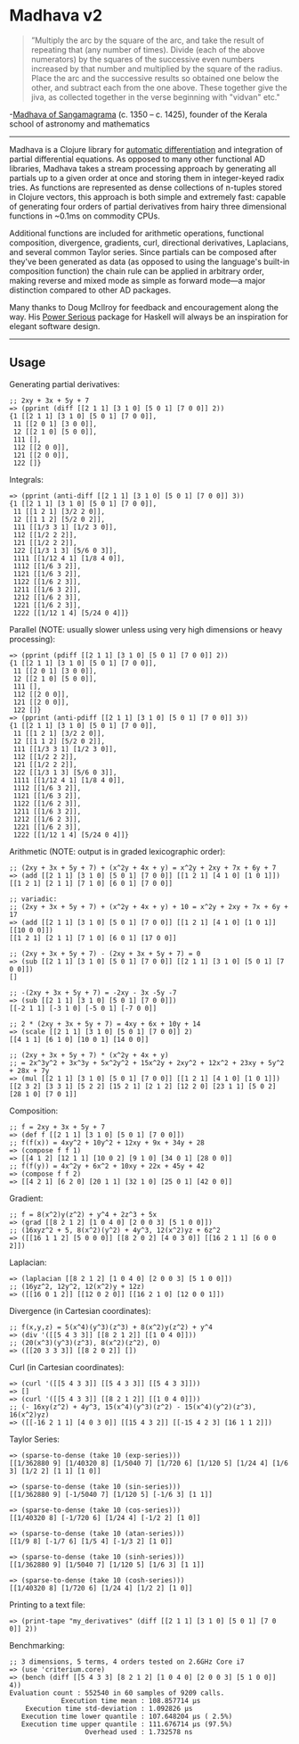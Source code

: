 # Madhava v2

>”Multiply the arc by the square of the arc, and take the result of repeating that (any number of times). Divide (each of the above numerators) by the squares of the successive even numbers increased by that number and multiplied by the square of the radius. Place the arc and the successive results so obtained one below the other, and subtract each from the one above. These together give the jiva, as collected together in the verse beginning with "vidvan" etc."

-[Madhava of Sangamagrama](https://en.wikipedia.org/wiki/Madhava_of_Sangamagrama) (c. 1350 – c. 1425), founder of the Kerala school of astronomy and mathematics

---

Madhava is a Clojure library for [automatic differentiation](https://en.wikipedia.org/wiki/Automatic_differentiation) and integration of partial differential equations. As opposed to many other functional AD libraries, Madhava takes a stream processing approach by generating all partials up to a given order at once and storing them in integer-keyed radix tries. As functions are represented as dense collections of n-tuples stored in Clojure vectors, this approach is both simple and extremely fast: capable of generating four orders of partial derivatives from hairy three dimensional functions in ~0.1ms on commodity CPUs.

Additional functions are included for arithmetic operations, functional composition, divergence, gradients, curl, directional derivatives, Laplacians, and several common Taylor series. Since partials can be composed after they've been generated as data (as opposed to using the language's built-in composition function) the chain rule can be applied in arbitrary order, making reverse and mixed mode as simple as forward mode&mdash;a major distinction compared to other AD packages.

Many thanks to Doug McIlroy for feedback and encouragement along the way. His [Power Serious](http://www.cs.dartmouth.edu/~doug/powser.html) package for Haskell will always be an inspiration for elegant software design.

---

## Usage

Generating partial derivatives:

```
;; 2xy + 3x + 5y + 7
=> (pprint (diff [[2 1 1] [3 1 0] [5 0 1] [7 0 0]] 2))
{1 [[2 1 1] [3 1 0] [5 0 1] [7 0 0]],
 11 [[2 0 1] [3 0 0]],
 12 [[2 1 0] [5 0 0]],
 111 [],
 112 [[2 0 0]],
 121 [[2 0 0]],
 122 []}
```

Integrals:

```
=> (pprint (anti-diff [[2 1 1] [3 1 0] [5 0 1] [7 0 0]] 3))
{1 [[2 1 1] [3 1 0] [5 0 1] [7 0 0]],
 11 [[1 2 1] [3/2 2 0]],
 12 [[1 1 2] [5/2 0 2]],
 111 [[1/3 3 1] [1/2 3 0]],
 112 [[1/2 2 2]],
 121 [[1/2 2 2]],
 122 [[1/3 1 3] [5/6 0 3]],
 1111 [[1/12 4 1] [1/8 4 0]],
 1112 [[1/6 3 2]],
 1121 [[1/6 3 2]],
 1122 [[1/6 2 3]],
 1211 [[1/6 3 2]],
 1212 [[1/6 2 3]],
 1221 [[1/6 2 3]],
 1222 [[1/12 1 4] [5/24 0 4]]}
```

Parallel (NOTE: usually slower unless using very high dimensions or heavy processing):

```
=> (pprint (pdiff [[2 1 1] [3 1 0] [5 0 1] [7 0 0]] 2))
{1 [[2 1 1] [3 1 0] [5 0 1] [7 0 0]],
 11 [[2 0 1] [3 0 0]],
 12 [[2 1 0] [5 0 0]],
 111 [],
 112 [[2 0 0]],
 121 [[2 0 0]],
 122 []}
=> (pprint (anti-pdiff [[2 1 1] [3 1 0] [5 0 1] [7 0 0]] 3))
{1 [[2 1 1] [3 1 0] [5 0 1] [7 0 0]],
 11 [[1 2 1] [3/2 2 0]],
 12 [[1 1 2] [5/2 0 2]],
 111 [[1/3 3 1] [1/2 3 0]],
 112 [[1/2 2 2]],
 121 [[1/2 2 2]],
 122 [[1/3 1 3] [5/6 0 3]],
 1111 [[1/12 4 1] [1/8 4 0]],
 1112 [[1/6 3 2]],
 1121 [[1/6 3 2]],
 1122 [[1/6 2 3]],
 1211 [[1/6 3 2]],
 1212 [[1/6 2 3]],
 1221 [[1/6 2 3]],
 1222 [[1/12 1 4] [5/24 0 4]]}
```

Arithmetic (NOTE: output is in graded lexicographic order):

```
;; (2xy + 3x + 5y + 7) + (x^2y + 4x + y) = x^2y + 2xy + 7x + 6y + 7
=> (add [[2 1 1] [3 1 0] [5 0 1] [7 0 0]] [[1 2 1] [4 1 0] [1 0 1]])
[[1 2 1] [2 1 1] [7 1 0] [6 0 1] [7 0 0]]

;; variadic:
;; (2xy + 3x + 5y + 7) + (x^2y + 4x + y) + 10 = x^2y + 2xy + 7x + 6y + 17
=> (add [[2 1 1] [3 1 0] [5 0 1] [7 0 0]] [[1 2 1] [4 1 0] [1 0 1]] [[10 0 0]])
[[1 2 1] [2 1 1] [7 1 0] [6 0 1] [17 0 0]]

;; (2xy + 3x + 5y + 7) - (2xy + 3x + 5y + 7) = 0
=> (sub [[2 1 1] [3 1 0] [5 0 1] [7 0 0]] [[2 1 1] [3 1 0] [5 0 1] [7 0 0]])
[]

;; -(2xy + 3x + 5y + 7) = -2xy - 3x -5y -7
=> (sub [[2 1 1] [3 1 0] [5 0 1] [7 0 0]])
[[-2 1 1] [-3 1 0] [-5 0 1] [-7 0 0]]

;; 2 * (2xy + 3x + 5y + 7) = 4xy + 6x + 10y + 14
=> (scale [[2 1 1] [3 1 0] [5 0 1] [7 0 0]] 2)
[[4 1 1] [6 1 0] [10 0 1] [14 0 0]]

;; (2xy + 3x + 5y + 7) * (x^2y + 4x + y)
;; = 2x^3y^2 + 3x^3y + 5x^2y^2 + 15x^2y + 2xy^2 + 12x^2 + 23xy + 5y^2 + 28x + 7y
=> (mul [[2 1 1] [3 1 0] [5 0 1] [7 0 0]] [[1 2 1] [4 1 0] [1 0 1]])
[[2 3 2] [3 3 1] [5 2 2] [15 2 1] [2 1 2] [12 2 0] [23 1 1] [5 0 2] [28 1 0] [7 0 1]]
```

Composition:

```
;; f = 2xy + 3x + 5y + 7
=> (def f [[2 1 1] [3 1 0] [5 0 1] [7 0 0]])
;; f(f(x)) = 4xy^2 + 10y^2 + 12xy + 9x + 34y + 28
=> (compose f f 1)
=> [[4 1 2] [12 1 1] [10 0 2] [9 1 0] [34 0 1] [28 0 0]]
;; f(f(y)) = 4x^2y + 6x^2 + 10xy + 22x + 45y + 42
=> (compose f f 2)
=> [[4 2 1] [6 2 0] [20 1 1] [32 1 0] [25 0 1] [42 0 0]]
```

Gradient:

```
;; f = 8(x^2)y(z^2) + y^4 + 2z^3 + 5x
=> (grad [[8 2 1 2] [1 0 4 0] [2 0 0 3] [5 1 0 0]])
;; (16xyz^2 + 5, 8(x^2)(y^2) + 4y^3, 12(x^2)yz + 6z^2
=> ([[16 1 1 2] [5 0 0 0]] [[8 2 0 2] [4 0 3 0]] [[16 2 1 1] [6 0 0 2]])
```

Laplacian:

```
=> (laplacian [[8 2 1 2] [1 0 4 0] [2 0 0 3] [5 1 0 0]])
;; (16yz^2, 12y^2, 12(x^2)y + 12z)
=> ([[16 0 1 2]] [[12 0 2 0]] [[16 2 1 0] [12 0 0 1]])
```

Divergence (in Cartesian coordinates):

```
;; f(x,y,z) = 5(x^4)(y^3)(z^3) + 8(x^2)y(z^2) + y^4
=> (div '([[5 4 3 3]] [[8 2 1 2]] [[1 0 4 0]]))
;; (20(x^3)(y^3)(z^3), 8(x^2)(z^2), 0)
=> ([[20 3 3 3]] [[8 2 0 2]] [])
```

Curl (in Cartesian coordinates):

```
=> (curl '([[5 4 3 3]] [[5 4 3 3]] [[5 4 3 3]]))
=> []
=> (curl '([[5 4 3 3]] [[8 2 1 2]] [[1 0 4 0]]))
;; (- 16xy(z^2) + 4y^3, 15(x^4)(y^3)(z^2) - 15(x^4)(y^2)(z^3), 16(x^2)yz)
=> ([[-16 2 1 1] [4 0 3 0]] [[15 4 3 2]] [[-15 4 2 3] [16 1 1 2]])
```

Taylor Series:

```
=> (sparse-to-dense (take 10 (exp-series)))
[[1/362880 9] [1/40320 8] [1/5040 7] [1/720 6] [1/120 5] [1/24 4] [1/6 3] [1/2 2] [1 1] [1 0]]

=> (sparse-to-dense (take 10 (sin-series)))
[[1/362880 9] [-1/5040 7] [1/120 5] [-1/6 3] [1 1]]

=> (sparse-to-dense (take 10 (cos-series)))
[[1/40320 8] [-1/720 6] [1/24 4] [-1/2 2] [1 0]]

=> (sparse-to-dense (take 10 (atan-series)))
[[1/9 8] [-1/7 6] [1/5 4] [-1/3 2] [1 0]]

=> (sparse-to-dense (take 10 (sinh-series)))
[[1/362880 9] [1/5040 7] [1/120 5] [1/6 3] [1 1]]

=> (sparse-to-dense (take 10 (cosh-series)))
[[1/40320 8] [1/720 6] [1/24 4] [1/2 2] [1 0]]
```

Printing to a text file:

```
=> (print-tape "my_derivatives" (diff [[2 1 1] [3 1 0] [5 0 1] [7 0 0]] 2))
```

Benchmarking:

```
;; 3 dimensions, 5 terms, 4 orders tested on 2.6GHz Core i7 
=> (use 'criterium.core)
=> (bench (diff [[5 4 3 3] [8 2 1 2] [1 0 4 0] [2 0 0 3] [5 1 0 0]] 4))
Evaluation count : 552540 in 60 samples of 9209 calls.
             Execution time mean : 108.857714 µs
    Execution time std-deviation : 1.092826 µs
   Execution time lower quantile : 107.648204 µs ( 2.5%)
   Execution time upper quantile : 111.676714 µs (97.5%)
                   Overhead used : 1.732578 ns
```